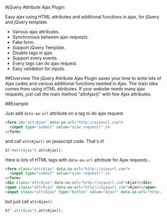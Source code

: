 #jQuery Attribute Ajax Plugin

Easy ajax using HTML attributes and additional functions in ajax, for jQuery and jQuery template.

- Various ajax attributes.
- Synchronous between ajax requests.
- Fake form.
- Support jQuery Template.
- Disable tags in ajax.
- Support every events.
- Every tags can do ajax request.
- Easy validation for inputs.

##Overview
The jQuery Attribute Ajax Plugin saves your time to write lots of Ajax codes and various additional functions needed in Ajax. The main idea comes from using HTML attributes. If your website needs many ajax requests, just call the main method "attrAjax()" with few Ajax attributes.

##Example

Just add <code>data-aa-url</code> attribute on a tag to do ajax request.
````html
<form id="attrAjax" data-aa-url="http://ajaxurl.com">
  <input type="submit" value="ajax request!" />
</form>
````

and call <code>attrAjax()</code> on javascript code. That's it!
````javascript
$("#attrAjax").attrAjax();
````

Here is lots of HTML tags with <code>data-aa-url</code> attribute for Ajax requests..
````html
<form class="attrAjax" data-aa-url="http://ajaxurl.com">
  <input type="submit" value="ajax request!" />
</form>
<div class="attrAjax" data-aa-url="http://ajaxurl.com">Ajax!</div>
<span class="attrAjax" data-aa-url="http://ajaxurl.com">Ajax!</span>
<input class="attrAjax" type="button" value="Ajax!" data-aa-url="http://ajaxurl.com" />
````

but just call <code>attrAjax()</code>.
````javascript
$(".attrAjax").attrAjax();
````
